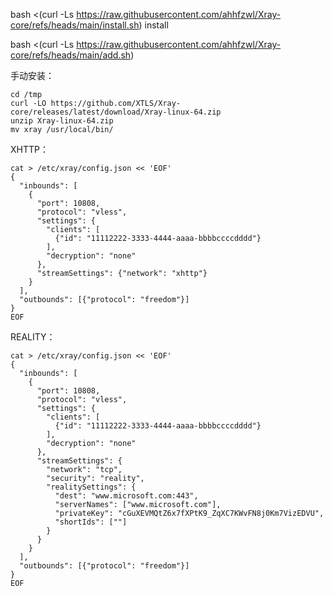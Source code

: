 bash <(curl -Ls https://raw.githubusercontent.com/ahhfzwl/Xray-core/refs/heads/main/install.sh) install

bash <(curl -Ls https://raw.githubusercontent.com/ahhfzwl/Xray-core/refs/heads/main/add.sh)

手动安装：
```
cd /tmp
curl -LO https://github.com/XTLS/Xray-core/releases/latest/download/Xray-linux-64.zip
unzip Xray-linux-64.zip
mv xray /usr/local/bin/

```

XHTTP：
```
cat > /etc/xray/config.json << 'EOF'
{
  "inbounds": [
    {
      "port": 10808,
      "protocol": "vless",
      "settings": {
        "clients": [
          {"id": "11112222-3333-4444-aaaa-bbbbccccdddd"}
        ],
        "decryption": "none"
      },
      "streamSettings": {"network": "xhttp"}
    }
  ],
  "outbounds": [{"protocol": "freedom"}]
}
EOF
```
REALITY：
```
cat > /etc/xray/config.json << 'EOF'
{
  "inbounds": [
    {
      "port": 10808,
      "protocol": "vless",
      "settings": {
        "clients": [
          {"id": "11112222-3333-4444-aaaa-bbbbccccdddd"}
        ],
        "decryption": "none"
      },
      "streamSettings": {
        "network": "tcp",
        "security": "reality",
        "realitySettings": {
          "dest": "www.microsoft.com:443",
          "serverNames": ["www.microsoft.com"],
          "privateKey": "cGuXEVMQtZ6x7fXPtK9_ZqXC7KWvFN8j0Km7VizEDVU",
          "shortIds": [""]
        }
      }
    }
  ],
  "outbounds": [{"protocol": "freedom"}]
}
EOF
```

